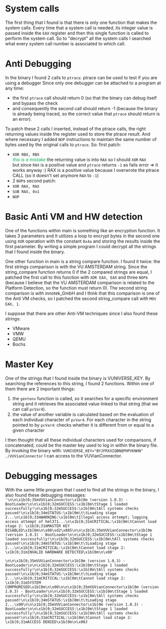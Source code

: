 # System calls
The first thing that I found is that there is only one function that makes the system calls.
Every time that a system call is needed, its integer value is passed inside the `EAX` register and then this single function is called to perform the system call. So to "decrypt" all the system calls I searched what every system call number is associated to which call.

# Anti Debugging
In the binary I found 2 calls to `ptrace`.
ptrace can be used to test if you are using a debugger
Since only one debugger can be attached to a program at any time:
- the first `ptrace` call should return 0 (so that the binary can debug itself and bypass the check
- and consequently the second call should return -1 (because the binary is already being traced, so the correct value that `ptrace` should return is an error).

To patch these 2 calls I inserted, instead of the ptrace calls, the right returning values inside the register used to store the ptrace result. And where necessary I added `NOP` instructions to maintain the same number of bytes used by the original calls to `ptrace`.
So:
first patch: 
- `XOR RBX, RBX`  
 _<span style="color:#00b050"> this is a mistake</span>_ 
	 the returning value is into `RAX`
	 so I should `XOR` `RAX`   
	 but since `RAX` is a positive value and `ptrace` returns `-1` as fails error =>  it works anyway :)
	 RAX is a positive value because I overwrote the ptrace CALL 
	 (so it doesn't set anymore `RAX` to `-1`)
- 2 `NOP`s
second patch: 
- `XOR RAX, RAX`
- `SUB RAX, 0x1` 
- `NOP`
# Basic Anti VM and HW detection 
One of the functions within main is something like an encryption function.  It takes 3 parameters and It utilizes a loop to encrypt bytes in the second one using `XOR` operation with the constant `0x4a` and storing the results inside the first parameter.
By writing a simple program I could decrypt all the strings that I found inside the binary.

One other function in main is a string compare function. I found it twice:
the first strings comparison is with the VU AMSTERDAM string. 
Since the string_compare function returns 0 if the 2 compared strings are equal, I patched the first call to this function with `XOR EAX, EAX` and  three `NOP`s (because I believe that the VU AMSTERDAM comparison is related to the Platform Detection, so the function must return 0).
The second string comparison is with innotek_GmbH and I think that this comparison is one of the Anti VM checks, so I patched the second string_compare call with  `MOV EAX, 1`. 

I suppose that there are other Anti-VM techniques since I also found these strings:
- VMware
- VMW
- QEMU
- Bochs

# Master Key
One of the strings that I found inside the binary is VUNIVERSE_KEY. By searching the references to this string, I found 2 functions.
Within one of them there are 2 important things:
1) the `gentenv` function is called, so it searches for a specific environment string and it retrieves the associated value linked to that string (that we can call `pcVar4`).
2) the value of another variable is calculated based on the evaluation of each individual character of `pcVar4`.
   For each character in the string pointed to by `pcVar4`: checks whether it is different from or equal to a given character

I then thought that all these individual characters used for comparisons, if concatenated, could be the master key used to log in within the binary file.
By invoking the binary with: `VUNIVERSE_KEY="BYJFRXXIQBNQPHPVKNHN" ./VUVianConnector`
I can access to the VUVianConnector.

# Debugging messages
With the same little program that I used to find all the strings in the binary, I also found these debugging messages:
`'\n\n\x1b[0;35mVUVianConnector\x1b[0m (version 1.0.3) - BootLoader\n\n\x1b[0;32mSUCCESS:\x1b[0m\tStage 1 loaded successfully!\n\x1b[0;32mSUCCESS:\x1b[0m\tAll systems checks passed!\n\x1b[0;34mSTATUS:\x1b[0m\t\tLoading stage 2...\n\x1b[0;33mWARNING:\x1b[0m\tIllegal access attempt; logging access attempt of hml371...\n\x1b[0;31mCRITICAL:\x1b[0m\tCannot load stage 2: \x1b[0;31mMASTER KEY DISABLED\x1b[0m\n\x00\xd2\x885\n\n\x1b[0;35mVUVianConnector\x1b[0m (version 1.0.3) - BootLoader\n\n\x1b[0;32mSUCCESS:\x1b[0m\tStage 1 loaded successfully!\n\x1b[0;32mSUCCESS:\x1b[0m\tAll systems checks passed!\n\x1b[0;34mSTATUS:\x1b[0m\t\tLoading stage 2...\n\x1b[0;31mCRITICAL:\x1b[0m\tCannot load stage 2: \x1b[0;31mINVALID HARDWARE DETECTED\x1b[0m\n\x00'`

`\n\n\x1b[0;35mVUVianConnector\x1b[0m (version 1.0.3) - BootLoader\n\n\x1b[0;32mSUCCESS:\x1b[0m\tStage 1 loaded successfully!\n\x1b[0;32mSUCCESS:\x1b[0m\tAll systems checks passed!\n\x1b[0;34mSTATUS:\x1b[0m\t\tLoading stage 2...\n\x1b[0;31mCRITICAL:\x1b[0m\tCannot load stage 2: \x1b[0;31mSYSTEM COMPROMISED\x1b[0m\n\x00\n\n\x1b[0;35mVUVianConnector\x1b[0m (version 1.0.3) - BootLoader\n\n\x1b[0;32mSUCCESS:\x1b[0m\tStage 1 loaded successfully!\n\x1b[0;32mSUCCESS:\x1b[0m\tAll systems checks passed!\n\x1b[0;34mSTATUS:\x1b[0m\t\tLoading stage 2...\x00\n\n\x1b[0;35mVUVianConnector\x1b[0m (version 1.0.3) - BootLoader\n\n\x1b[0;32mSUCCESS:\x1b[0m\tStage 1 loaded successfully!\n\x1b[0;32mSUCCESS:\x1b[0m\tAll systems checks passed!\n\x1b[0;31mCRITICAL:\x1b[0m\tCannot load stage 2: \x1b[0;31mACCESS DENIED\x1b[0m\n\x00J`